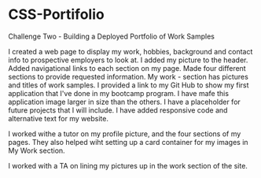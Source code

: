 # CSS-Portifolio
Challenge Two - Building a Deployed Portfolio of Work Samples

I created a web page to display my work, hobbies, background and contact info to prospective employers to look at. I added my picture to the header. Added navigational links to each section on my page. Made four different sections to provide requested information. My work - section has pictures and titles of work samples. I provided a link to my Git Hub to show my first application that I've done in my bootcamp program. I have mafe this application image larger in size than the others. I have a placeholder for future projects that I will include. I have added responsive code and alternative text for my website.  



I worked withe a tutor on my profile picture, and the four sections of my pages. They also helped wiht setting up a card container for my images in My Work section.

I worked with a TA on lining my pictures up in the work section of the site. 

